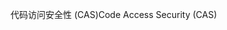 <span data-ttu-id="9fec4-101">代码访问安全性 (CAS)</span><span class="sxs-lookup"><span data-stu-id="9fec4-101">Code Access Security (CAS)</span></span>